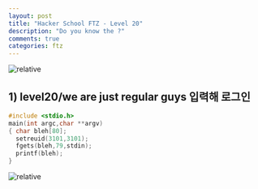 ```yaml
---
layout: post
title: "Hacker School FTZ - Level 20"
description: "Do you know the ?"
comments: true
categories: ftz
---
```


<img data-action="zoom" src='{{ "assets/ftz/level20/1.jpg" | relative_url }}' alt='relative'>  

## 1) level20/we are just regular guys 입력해 로그인  

``` c 
#include <stdio.h>
main(int argc,char **argv)
{ char bleh[80];
  setreuid(3101,3101);
  fgets(bleh,79,stdin);
  printf(bleh);
}
```
 
<img data-action="zoom" src='{{ "assets/ftz/level20/2.jpg" | relative_url }}' alt='relative'>  